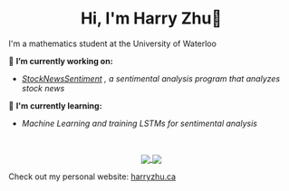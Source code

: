 <h1 align="center"> Hi, I'm Harry Zhu👋 </h1>

<!--
**13lack13lood/13lack13lood** is a ✨ _special_ ✨ repository because its `README.md` (this file) appears on your GitHub profile.

Here are some ideas to get you started:

- 🔭 I’m currently working on ...
- 🌱 I’m currently learning ...
- 👯 I’m looking to collaborate on ...
- 🤔 I’m looking for help with ...
- 💬 Ask me about ...
- 📫 How to reach me: ...
- 😄 Pronouns: ...
- ⚡ Fun fact: ...
-->

I'm a mathematics student at the University of Waterloo

🔭 **I’m currently working on:**
  - _[StockNewsSentiment](https://github.com/13lack13lood/StockNewsSentiment) , a sentimental analysis program that analyzes stock news_

🌱 **I'm currently learning:**
  - _Machine Learning and training LSTMs for sentimental analysis_

<br/>
<p align="center">
  <a href="https://github.com/13lack13lood/13lack13lood">
  <img align="center" src="https://github-readme-stats.vercel.app/api/top-langs/?username=13lack13lood&hide_progress=false&title_color=ffffff&text_color=c9cacc&icon_color=2bbc8a&bg_color=1d1f21&langs_count=4" />
</a>
<a href="https://github.com/13lack13lood/13lack13lood">
  <img align="center" src="https://github-readme-stats.vercel.app/api?username=13lack13lood&show_icons=true&line_height=27&count_private=true&title_color=ffffff&text_color=c9cacc&icon_color=2bbc8a&bg_color=1d1f21"/>
</a>
</p>

Check out my personal website: [harryzhu.ca](https://www.harryzhu.ca/)
